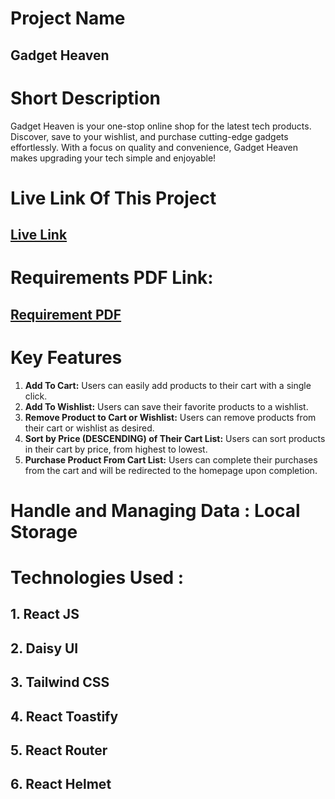 

# Project Name
## Gadget Heaven

# Short Description
Gadget Heaven is your one-stop online shop for the latest tech products. Discover, save to your wishlist, and purchase cutting-edge gadgets effortlessly. With a focus on quality and convenience, Gadget Heaven makes upgrading your tech simple and enjoyable!

# Live Link Of This Project

## [Live Link](https://gadget-heavenn.netlify.app/)

# Requirements PDF Link: 

## [Requirement PDF](https://github.com/programming-hero-web-course-4/b10a8-gadget-heaven-Jaber-riyan/blob/main/Batch-10_Assignment-08.pdf)


# Key Features
1. **Add To Cart:** Users can easily add products to their cart with a single click.
2. **Add To Wishlist:** Users can save their favorite products to a wishlist.
3. **Remove Product to Cart or Wishlist:** Users can remove products from their cart or wishlist as desired.
4. **Sort by Price (DESCENDING) of Their Cart List:** Users can sort products in their cart by price, from highest to lowest.
5. **Purchase Product From Cart List:** Users can complete their purchases from the cart and will be redirected to the homepage upon completion.

# Handle and Managing Data : Local Storage

# Technologies Used : 

## 1. React JS
## 2. Daisy UI
## 3. Tailwind CSS
## 4. React Toastify
## 5. React Router
## 6. React Helmet



